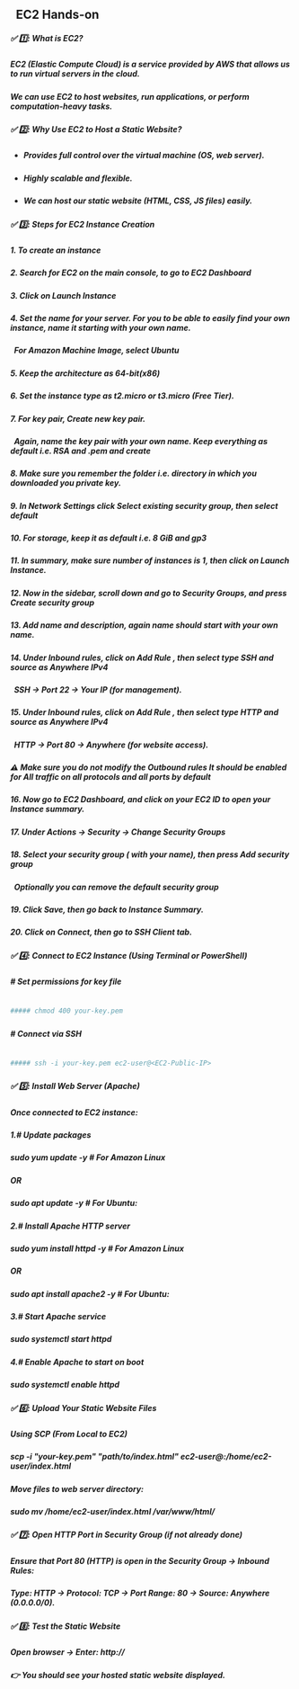 ## &nbsp;                       EC2 Hands-on

##### ✅ 1️⃣: What is EC2?

##### EC2 (Elastic Compute Cloud) is a service provided by AWS that allows us to run virtual servers in the cloud.

##### We can use EC2 to host websites, run applications, or perform computation-heavy tasks.



##### 

##### ✅ 2️⃣: Why Use EC2 to Host a Static Website?

* ##### Provides full control over the virtual machine (OS, web server).

##### 

* ##### Highly scalable and flexible.

##### 

* ##### We can host our static website (HTML, CSS, JS files) easily.







##### ✅ 3️⃣: Steps for EC2 Instance Creation

##### 

##### 1\. To create an instance

##### 

##### 2\. Search for EC2 on the main console, to go to EC2 Dashboard

##### 

##### 3\. Click on Launch Instance

##### 

##### 4\. Set the name for your server. For you to be able to easily find your own instance, name it starting with your own name.

##### &nbsp;  For Amazon Machine Image, select Ubuntu

##### 

##### 5\. Keep the architecture as 64-bit(x86)

##### 

##### 6\. Set the instance type as t2.micro or t3.micro (Free Tier).

##### 

##### 7\. For key pair, Create new key pair. 

##### &nbsp;  Again, name the key pair with your own name. Keep everything as default i.e. RSA and .pem and create

##### 

##### 8\. Make sure you remember the folder i.e. directory in which you downloaded you private key.

##### 

##### 9\. In Network Settings click Select existing security group, then select default

##### 

##### 10\. For storage, keep it as default i.e. 8 GiB and gp3

##### 

##### 11\. In summary, make sure number of instances is 1, then click on Launch Instance.

##### 

##### 12\. Now in the sidebar, scroll down and go to Security Groups, and press Create security group

##### 

##### 13\. Add name and description, again name should start with your own name.

##### 

##### 14\. Under Inbound rules, click on Add Rule , then select type SSH and source as Anywhere IPv4

##### &nbsp;     SSH → Port 22 → Your IP (for management).

##### 

##### 15\. Under Inbound rules, click on Add Rule , then select type HTTP and source as Anywhere IPv4

##### &nbsp;     HTTP → Port 80 → Anywhere (for website access).

##### 

##### ⚠️ Make sure you do not modify the Outbound rules It should be enabled for All traffic on all protocols and all ports by default

##### 

##### 16\. Now go to EC2 Dashboard, and click on your EC2 ID to open your Instance summary.

##### 

##### 17\. Under Actions -> Security -> Change Security Groups

##### 

##### 18\. Select your security group ( with your name), then press Add security group

##### &nbsp;   Optionally you can remove the default security group

##### 

##### 19\. Click Save, then go back to Instance Summary.

##### 

##### 20\. Click on Connect, then go to SSH Client tab.



##### ✅ 4️⃣: Connect to EC2 Instance (Using Terminal or PowerShell)

##### \# Set permissions for key file
```bash

##### chmod 400 your-key.pem

```

##### 

##### \# Connect via SSH
```bash

##### ssh -i your-key.pem ec2-user@<EC2-Public-IP>
```

##### 



##### ✅ 5️⃣: Install Web Server (Apache)

##### Once connected to EC2 instance:



##### 1\.# Update packages

##### sudo yum update -y           # For Amazon Linux

##### OR

##### sudo apt update -y       # For Ubuntu: 

##### 

##### 2\.# Install Apache HTTP server

##### sudo yum install httpd -y       # For Amazon Linux

##### OR

##### sudo apt install apache2 -y    # For Ubuntu: 

##### 

##### 3\.# Start Apache service

##### sudo systemctl start httpd

##### 

##### 4\.# Enable Apache to start on boot

##### sudo systemctl enable httpd



##### 

##### ✅ 6️⃣: Upload Your Static Website Files

##### Using SCP (From Local to EC2)

##### scp -i "your-key.pem" "path/to/index.html" ec2-user@<EC2-Public-IP>:/home/ec2-user/index.html

##### 

##### Move files to web server directory:

##### sudo mv /home/ec2-user/index.html /var/www/html/



##### 

##### ✅ 7️⃣: Open HTTP Port in Security Group (if not already done)

##### Ensure that Port 80 (HTTP) is open in the Security Group → Inbound Rules:

##### Type: HTTP → Protocol: TCP → Port Range: 80 → Source: Anywhere (0.0.0.0/0).



##### 

##### ✅ 8️⃣: Test the Static Website

##### Open browser → Enter: http://<EC2-Public-IP>

##### 

##### 👉 You should see your hosted static website displayed.

##### 

##### 

